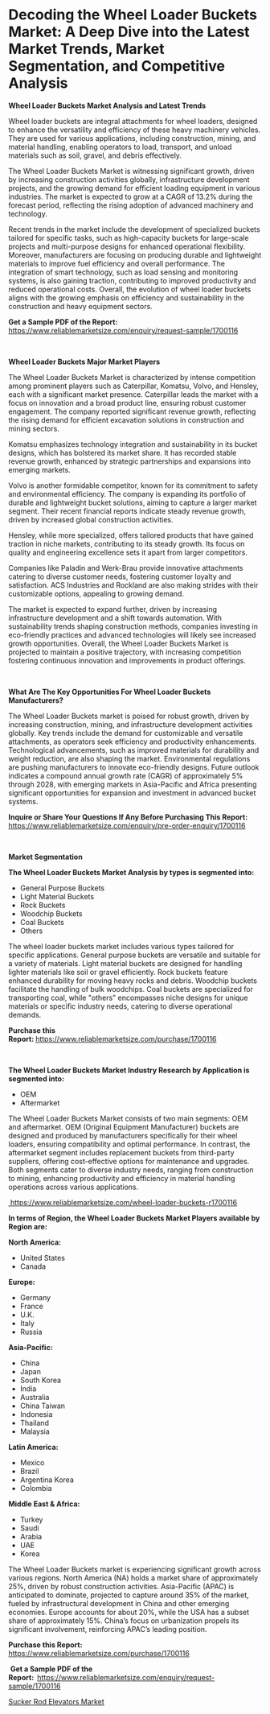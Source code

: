 <p><h1>Decoding the Wheel Loader Buckets Market: A Deep Dive into the Latest Market Trends, Market Segmentation, and Competitive Analysis</h1></p><p><strong>Wheel Loader Buckets Market Analysis and Latest Trends</strong></p>
<p><p>Wheel loader buckets are integral attachments for wheel loaders, designed to enhance the versatility and efficiency of these heavy machinery vehicles. They are used for various applications, including construction, mining, and material handling, enabling operators to load, transport, and unload materials such as soil, gravel, and debris effectively.</p><p>The Wheel Loader Buckets Market is witnessing significant growth, driven by increasing construction activities globally, infrastructure development projects, and the growing demand for efficient loading equipment in various industries. The market is expected to grow at a CAGR of 13.2% during the forecast period, reflecting the rising adoption of advanced machinery and technology.</p><p>Recent trends in the market include the development of specialized buckets tailored for specific tasks, such as high-capacity buckets for large-scale projects and multi-purpose designs for enhanced operational flexibility. Moreover, manufacturers are focusing on producing durable and lightweight materials to improve fuel efficiency and overall performance. The integration of smart technology, such as load sensing and monitoring systems, is also gaining traction, contributing to improved productivity and reduced operational costs. Overall, the evolution of wheel loader buckets aligns with the growing emphasis on efficiency and sustainability in the construction and heavy equipment sectors.</p></p>
<p><strong>Get a Sample PDF of the Report:&nbsp;</strong> <a href="https://www.reliablemarketsize.com/enquiry/request-sample/1700116?utm_campaign=2319&utm_medium=2&utm_source=Github&utm_content=ia&utm_term=17022025&utm_id=wheel-loader-buckets">https://www.reliablemarketsize.com/enquiry/request-sample/1700116</a></p>
<p>&nbsp;</p>
<p><strong>Wheel Loader Buckets Major Market Players</strong></p>
<p><p>The Wheel Loader Buckets Market is characterized by intense competition among prominent players such as Caterpillar, Komatsu, Volvo, and Hensley, each with a significant market presence. Caterpillar leads the market with a focus on innovation and a broad product line, ensuring robust customer engagement. The company reported significant revenue growth, reflecting the rising demand for efficient excavation solutions in construction and mining sectors.</p><p>Komatsu emphasizes technology integration and sustainability in its bucket designs, which has bolstered its market share. It has recorded stable revenue growth, enhanced by strategic partnerships and expansions into emerging markets.</p><p>Volvo is another formidable competitor, known for its commitment to safety and environmental efficiency. The company is expanding its portfolio of durable and lightweight bucket solutions, aiming to capture a larger market segment. Their recent financial reports indicate steady revenue growth, driven by increased global construction activities.</p><p>Hensley, while more specialized, offers tailored products that have gained traction in niche markets, contributing to its steady growth. Its focus on quality and engineering excellence sets it apart from larger competitors.</p><p>Companies like Paladin and Werk-Brau provide innovative attachments catering to diverse customer needs, fostering customer loyalty and satisfaction. ACS Industries and Rockland are also making strides with their customizable options, appealing to growing demand.</p><p>The market is expected to expand further, driven by increasing infrastructure development and a shift towards automation. With sustainability trends shaping construction methods, companies investing in eco-friendly practices and advanced technologies will likely see increased growth opportunities. Overall, the Wheel Loader Buckets Market is projected to maintain a positive trajectory, with increasing competition fostering continuous innovation and improvements in product offerings.</p></p>
<p>&nbsp;</p>
<p><strong>What Are The Key Opportunities For Wheel Loader Buckets Manufacturers?</strong></p>
<p><p>The Wheel Loader Buckets market is poised for robust growth, driven by increasing construction, mining, and infrastructure development activities globally. Key trends include the demand for customizable and versatile attachments, as operators seek efficiency and productivity enhancements. Technological advancements, such as improved materials for durability and weight reduction, are also shaping the market. Environmental regulations are pushing manufacturers to innovate eco-friendly designs. Future outlook indicates a compound annual growth rate (CAGR) of approximately 5% through 2028, with emerging markets in Asia-Pacific and Africa presenting significant opportunities for expansion and investment in advanced bucket systems.</p></p>
<p><strong>Inquire or Share Your Questions If Any Before Purchasing This Report:</strong> <a href="https://www.reliablemarketsize.com/enquiry/pre-order-enquiry/1700116?utm_campaign=2319&utm_medium=2&utm_source=Github&utm_content=ia&utm_term=17022025&utm_id=wheel-loader-buckets">https://www.reliablemarketsize.com/enquiry/pre-order-enquiry/1700116</a></p>
<p>&nbsp;</p>
<p><strong>Market Segmentation</strong></p>
<p><strong>The Wheel Loader Buckets Market Analysis by types is segmented into:</strong></p>
<p><ul><li>General Purpose Buckets</li><li>Light Material Buckets</li><li>Rock Buckets</li><li>Woodchip Buckets</li><li>Coal Buckets</li><li>Others</li></ul></p>
<p><p>The wheel loader buckets market includes various types tailored for specific applications. General purpose buckets are versatile and suitable for a variety of materials. Light material buckets are designed for handling lighter materials like soil or gravel efficiently. Rock buckets feature enhanced durability for moving heavy rocks and debris. Woodchip buckets facilitate the handling of bulk woodchips. Coal buckets are specialized for transporting coal, while "others" encompasses niche designs for unique materials or specific industry needs, catering to diverse operational demands.</p></p>
<p><strong>Purchase this Report:&nbsp;</strong><a href="https://www.reliablemarketsize.com/purchase/1700116?utm_campaign=2319&utm_medium=2&utm_source=Github&utm_content=ia&utm_term=17022025&utm_id=wheel-loader-buckets">https://www.reliablemarketsize.com/purchase/1700116</a></p>
<p>&nbsp;</p>
<p><strong>The Wheel Loader Buckets Market Industry Research by Application is segmented into:</strong></p>
<p><ul><li>OEM</li><li>Aftermarket</li></ul></p>
<p><p>The Wheel Loader Buckets Market consists of two main segments: OEM and aftermarket. OEM (Original Equipment Manufacturer) buckets are designed and produced by manufacturers specifically for their wheel loaders, ensuring compatibility and optimal performance. In contrast, the aftermarket segment includes replacement buckets from third-party suppliers, offering cost-effective options for maintenance and upgrades. Both segments cater to diverse industry needs, ranging from construction to mining, enhancing productivity and efficiency in material handling operations across various applications.</p></p>
<p><a href="https://www.reliablemarketsize.com/wheel-loader-buckets-r1700116?utm_campaign=2319&utm_medium=2&utm_source=Github&utm_content=ia&utm_term=17022025&utm_id=wheel-loader-buckets">&nbsp;https://www.reliablemarketsize.com/wheel-loader-buckets-r1700116</a></p>
<p><strong>In terms of Region, the Wheel Loader Buckets Market Players available by Region are:</strong></p>
<p>
    <p> <strong> North America: </strong>
        <ul>
            <li>United States</li>
            <li>Canada</li>
        </ul>
        </p> 
    <p> <strong> Europe: </strong>
        <ul>
            <li>Germany</li>
            <li>France</li>
            <li>U.K.</li>
            <li>Italy</li>
            <li>Russia</li>
        </ul>
        </p> 
    <p> <strong> Asia-Pacific: </strong>
        <ul>
            <li>China</li>
            <li>Japan</li>
            <li>South Korea</li>
            <li>India</li>
            <li>Australia</li>
            <li>China Taiwan</li>
            <li>Indonesia</li>
            <li>Thailand</li>
            <li>Malaysia</li>
        </ul>
        </p> 
    <p> <strong> Latin America: </strong>
        <ul>
            <li>Mexico</li>
            <li>Brazil</li>
            <li>Argentina Korea</li>
            <li>Colombia</li>
        </ul>
        </p> 
    <p> <strong> Middle East & Africa: </strong>
        <ul>
            <li>Turkey</li>
            <li>Saudi</li>
            <li>Arabia</li>
            <li>UAE</li>
            <li>Korea</li>
        </ul>
    </p>
    </p>
<p><p>The Wheel Loader Buckets market is experiencing significant growth across various regions. North America (NA) holds a market share of approximately 25%, driven by robust construction activities. Asia-Pacific (APAC) is anticipated to dominate, projected to capture around 35% of the market, fueled by infrastructural development in China and other emerging economies. Europe accounts for about 20%, while the USA has a subset share of approximately 15%. China’s focus on urbanization propels its significant involvement, reinforcing APAC’s leading position.</p></p>
<p><strong>Purchase this Report: </strong><a href="https://www.reliablemarketsize.com/purchase/1700116?utm_campaign=2319&utm_medium=2&utm_source=Github&utm_content=ia&utm_term=17022025&utm_id=wheel-loader-buckets">https://www.reliablemarketsize.com/purchase/1700116</a></p>
<p>&nbsp;<strong>Get a Sample PDF of the Report:&nbsp;&nbsp;</strong><a href="https://www.reliablemarketsize.com/enquiry/request-sample/1700116?utm_campaign=2319&utm_medium=2&utm_source=Github&utm_content=ia&utm_term=17022025&utm_id=wheel-loader-buckets">https://www.reliablemarketsize.com/enquiry/request-sample/1700116</a></p>
<p><strong></strong></p>
<p><p><a href="https://github.com/oslieselotte2192/Market-Research-Report-List-1/blob/main/sucker-rod-elevators-market.md?utm_campaign=2319&utm_medium=2&utm_source=Github&utm_content=ia&utm_term=17022025&utm_id=wheel-loader-buckets">Sucker Rod Elevators Market</a></p></p>